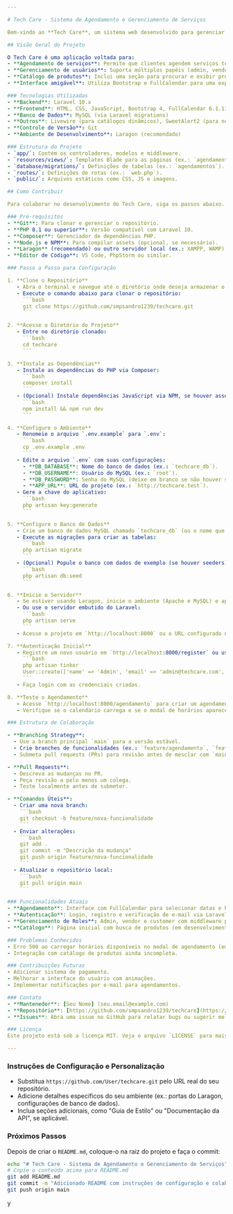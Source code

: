 ```yaml
---

# Tech Care - Sistema de Agendamento e Gerenciamento de Serviços

Bem-vindo ao **Tech Care**, um sistema web desenvolvido para gerenciar agendamentos de serviços técnicos, como instalação de sistemas operacionais, manutenção de hardware e configuração de redes. Este projeto utiliza o framework Laravel, FullCalendar para a interface de agendamento, e oferece um ambiente colaborativo para desenvolvedores trabalharem juntos.

## Visão Geral do Projeto

O Tech Care é uma aplicação voltada para:
- **Agendamento de serviços**: Permite que clientes agendem serviços técnicos com base em horários disponíveis.
- **Gerenciamento de usuários**: Suporta múltiplos papéis (admin, vendor, customer) com autenticação e autorização.
- **Catálogo de produtos**: Inclui uma seção para procurar e exibir produtos (futuro desenvolvimento).
- **Interface amigável**: Utiliza Bootstrap e FullCalendar para uma experiência visual atraente e funcional.

### Tecnologias Utilizadas
- **Backend**: Laravel 10.x
- **Frontend**: HTML, CSS, JavaScript, Bootstrap 4, FullCalendar 6.1.11
- **Banco de Dados**: MySQL (via Laravel migrations)
- **Outros**: Livewire (para catálogos dinâmicos), SweetAlert2 (para notificações)
- **Controle de Versão**: Git
- **Ambiente de Desenvolvimento**: Laragon (recomendado)

### Estrutura do Projeto
- `app/`: Contém os controladores, modelos e middleware.
- `resources/views/`: Templates Blade para as páginas (ex.: `agendamento/create.blade.php`, `agendamento/index.blade.php`).
- `database/migrations/`: Definições de tabelas (ex.: `agendamentos`).
- `routes/`: Definições de rotas (ex.: `web.php`).
- `public/`: Arquivos estáticos como CSS, JS e imagens.

## Como Contribuir

Para colaborar no desenvolvimento do Tech Care, siga os passos abaixo. Certifique-se de ter permissões de acesso ao repositório no GitHub.

### Pré-requisitos
- **Git**: Para clonar e gerenciar o repositório.
- **PHP 8.1 ou superior**: Versão compatível com Laravel 10.
- **Composer**: Gerenciador de dependências PHP.
- **Node.js e NPM**: Para compilar assets (opcional, se necessário).
- **Laragon** (recomendado) ou outro servidor local (ex.: XAMPP, WAMP) com MySQL.
- **Editor de Código**: VS Code, PhpStorm ou similar.

### Passo a Passo para Configuração

1. **Clone o Repositório**
   - Abra o terminal e navegue até o diretório onde deseja armazenar o projeto.
   - Execute o comando abaixo para clonar o repositório:
     ```bash
     git clone https://github.com/smpsandro1239/techcare.git
     ```

2. **Acesse o Diretório do Projeto**
   - Entre no diretório clonado:
     ```bash
     cd techcare
     ```

3. **Instale as Dependências**
   - Instale as dependências do PHP via Composer:
     ```bash
     composer install
     ```
   - (Opcional) Instale dependências JavaScript via NPM, se houver assets personalizados:
     ```bash
     npm install && npm run dev
     ```

4. **Configure o Ambiente**
   - Renomeie o arquivo `.env.example` para `.env`:
     ```bash
     cp .env.example .env
     ```
   - Edite o arquivo `.env` com suas configurações:
     - **DB_DATABASE**: Nome do banco de dados (ex.: `techcare_db`).
     - **DB_USERNAME**: Usuário do MySQL (ex.: `root`).
     - **DB_PASSWORD**: Senha do MySQL (deixe em branco se não houver senha no Laragon).
     - **APP_URL**: URL do projeto (ex.: `http://techcare.test`).
   - Gere a chave do aplicativo:
     ```bash
     php artisan key:generate
     ```

5. **Configure o Banco de Dados**
   - Crie um banco de dados MySQL chamado `techcare_db` (ou o nome que você definiu no `.env`).
   - Execute as migrações para criar as tabelas:
     ```bash
     php artisan migrate
     ```
   - (Opcional) Popule o banco com dados de exemplo (se houver seeders):
     ```bash
     php artisan db:seed
     ```

6. **Inicie o Servidor**
   - Se estiver usando Laragon, inicie o ambiente (Apache e MySQL) e aponte o virtual host para o diretório `techcare`.
   - Ou use o servidor embutido do Laravel:
     ```bash
     php artisan serve
     ```
   - Acesse o projeto em `http://localhost:8000` ou o URL configurado no `.env`.

7. **Autenticação Inicial**
   - Registre um novo usuário em `http://localhost:8000/register` ou use o comando Artisan para criar um admin:
     ```bash
     php artisan tinker
     User::create(['name' => 'Admin', 'email' => 'admin@techcare.com', 'password' => bcrypt('password'), 'role' => 1])
     ```
   - Faça login com as credenciais criadas.

8. **Teste o Agendamento**
   - Acesse `http://localhost:8000/agendamento` para criar um agendamento.
   - Verifique se o calendário carrega e se o modal de horários aparece corretamente.

### Estrutura de Colaboração

- **Branching Strategy**:
  - Use a branch principal `main` para a versão estável.
  - Crie branches de funcionalidades (ex.: `feature/agendamento`, `feature/catalogo`) para novos desenvolvimentos.
  - Submeta pull requests (PRs) para revisão antes de mesclar com `main`.

- **Pull Requests**:
  - Descreva as mudanças no PR.
  - Peça revisão a pelo menos um colega.
  - Teste localmente antes de submeter.

- **Comandos Úteis**:
  - Criar uma nova branch:
    ```bash
    git checkout -b feature/nova-funcionalidade
    ```
  - Enviar alterações:
    ```bash
    git add .
    git commit -m "Descrição da mudança"
    git push origin feature/nova-funcionalidade
    ```
  - Atualizar o repositório local:
    ```bash
    git pull origin main
    ```

### Funcionalidades Atuais
- **Agendamento**: Interface com FullCalendar para selecionar datas e horários, com suporte a feriados e horários ocupados.
- **Autenticação**: Login, registro e verificação de e-mail via Laravel Breeze.
- **Gerenciamento de Roles**: Admin, vendor e customer com middleware personalizado (`RoleManager`).
- **Catálogo**: Página inicial com busca de produtos (em desenvolvimento).

### Problemas Conhecidos
- Erro 500 ao carregar horários disponíveis no modal de agendamento (em processo de correção).
- Integração com catálogo de produtos ainda incompleta.

### Contribuições Futuras
- Adicionar sistema de pagamento.
- Melhorar a interface do usuário com animações.
- Implementar notificações por e-mail para agendamentos.

### Contato
- **Mantenedor**: [Seu Nome] (seu.email@example.com)
- **Repositório**: [https://github.com/smpsandro1239/techcare](https://github.com/seu-usuario/techcare)
- **Issues**: Abra uma issue no GitHub para relatar bugs ou sugerir melhorias.

### Licença
Este projeto está sob a licença MIT. Veja o arquivo `LICENSE` para mais detalhes.

---
```


### Instruções de Configuração e Personalização

-   Substitua `https://github.com/User/techcare.git` pelo URL real do seu repositório.
-   Adicione detalhes específicos do seu ambiente (ex.: portas do Laragon, configurações de banco de dados).
-   Inclua seções adicionais, como "Guia de Estilo" ou "Documentação da API", se aplicável.

### Próximos Passos

Depois de criar o `README.md`, coloque-o na raiz do projeto e faça o commit:

```bash
echo "# Tech Care - Sistema de Agendamento e Gerenciamento de Serviços" > README.md
# Copie o conteúdo acima para README.md
git add README.md
git commit -m "Adicionado README com instruções de configuração e colaboração"
git push origin main
```

y
